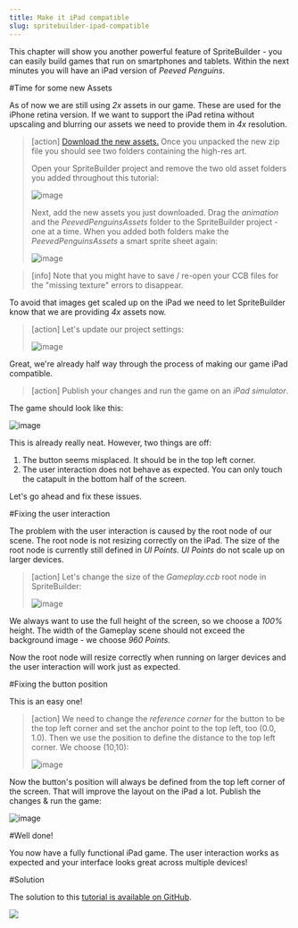 ```yaml
---
title: Make it iPad compatible
slug: spritebuilder-ipad-compatible
---
```


This chapter will show you another powerful feature of SpriteBuilder - you can easily build games that run on smartphones and tablets. Within the next minutes you will have an iPad version of *Peeved Penguins*.

#Time for some new Assets

As of now we are still using *2x* assets in our game. These are used for the iPhone retina version. If we want to support the iPad retina without upscaling and blurring our assets we need to provide them in *4x* resolution.

> [action]
> [Download the new assets.](https://s3.amazonaws.com/mgwu-misc/Spritebuilder+Tutorial/PeevedPenguinsIPadAssets.zip) Once you unpacked the new zip file you should see two folders containing the high-res art.
>
> Open your SpriteBuilder project and remove the two old asset folders you added throughout this tutorial:
>
> ![image](https://s3.amazonaws.com/mgwu-misc/Spritebuilder+Tutorial/SpriteBuilder_DeleteOldAssets.png)
>
> Next, add the new assets you just downloaded. Drag the *animation* and the *PeevedPenguinsAssets* folder to the SpriteBuilder project - one at a time. When you added both folders make the *PeevedPenguinsAssets* a smart sprite sheet again:
>
> ![image](https://s3.amazonaws.com/mgwu-misc/Spritebuilder+Tutorial/SpriteBuilder_AddNewiPadAssets.png)

> [info]
> Note that you might have to save / re-open your CCB files for the "missing texture" errors to disappear.

To avoid that images get scaled up on the iPad we need to let SpriteBuilder know that we are providing *4x* assets now.

> [action]
> Let's update our project settings:
>
> ![image](https://s3.amazonaws.com/mgwu-misc/Spritebuilder+Tutorial/SpriteBuilderSettings4x.png)

Great, we're already half way through the process of making our game iPad compatible. 

> [action]
> Publish your changes and run the game on an *iPad simulator*.

The game should look like this:

![image](https://s3.amazonaws.com/mgwu-misc/Spritebuilder+Tutorial/SpriteBuilder_iPad.png)

This is already really neat. However, two things are off:

1.  The button seems misplaced. It should be in the top left corner.
2.  The user interaction does not behave as expected. You can only touch
    the catapult in the bottom half of the screen.

Let's go ahead and fix these issues.

#Fixing the user interaction

The problem with the user interaction is caused by the root node of our scene. The root node is not resizing correctly on the iPad. The size of the root node is currently still defined in *UI Points*. *UI Points* do not scale up on larger devices. 

> [action]
> Let's change the size of the *Gameplay.ccb* root node in SpriteBuilder:
>
> ![image](https://s3.amazonaws.com/mgwu-misc/Spritebuilder+Tutorial/SpriteBuilder_RootNodeSize.png)

We always want to use the full height of the screen, so we choose a *100%* height. The width of the Gameplay scene should not exceed the background image - we choose *960 Points*.

Now the root node will resize correctly when running on larger devices and the user interaction will work just as expected.

#Fixing the button position

This is an easy one!

> [action]
> We need to change the *reference corner* for the button to be the top left corner and set the anchor point to the top left, too (0.0, 1.0). Then we use the position to define the distance to the top left corner. We choose (10,10):
>
> ![image](https://s3.amazonaws.com/mgwu-misc/Spritebuilder+Tutorial/SpriteBuilder_ButtonPosition.png)

Now the button's position will always be defined from the top left corner of the screen. That will improve the layout on the iPad a lot. Publish the changes & run the game:

![image](https://s3.amazonaws.com/mgwu-misc/Spritebuilder+Tutorial/SpriteBuilder_iPad_improved.png)

#Well done!

You now have a fully functional iPad game. The user interaction works as expected and your interface looks great across multiple devices!

#Solution

The solution to this [tutorial is available on GitHub](https://github.com/MakeSchool/PeevedPenguins-Swift).

![](https://static.makegameswith.us/gamernews_images/TVZ2mTmQpl/labtocat.png)
